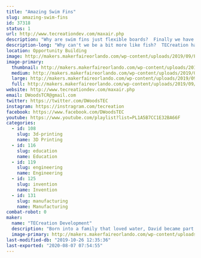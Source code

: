 ```yaml
---
title: "Amazing Swim Fins"
slug: amazing-swim-fins
id: 37318
status: 1
url: http://www.tecreationdev.com/maxair.php
description: "Why are swim fins just flexible boards?  Finally we have developed fins from the ground up for their real purpose - Propulsion."
description-long: "Why can't we be a bit more like fish?  TECreation has answered that with an emphatic, \"We can!\"  After years of swimming with ancient fins, frustration  has lead to a vast improvement of our method of propulsion through the water.   New swim fins designed from the ground up for hydrodynamic efficiency and ease of use are 20 to 40% more efficient than the boards you are using now.  We will be demonstrating how these work with our special test tank.  Try it yourself."
location: Opportunity Building
image: http://makers.makerfaireorlando.com/wp-content/uploads/2019/09/FIN61-Poster-800x450.jpg
image-primary:
  thumbnail: http://makers.makerfaireorlando.com/wp-content/uploads/2019/09/FIN61-Poster-800x450-150x150.jpg
  medium: http://makers.makerfaireorlando.com/wp-content/uploads/2019/09/FIN61-Poster-800x450-300x169.jpg
  large: http://makers.makerfaireorlando.com/wp-content/uploads/2019/09/FIN61-Poster-800x450.jpg
  full: http://makers.makerfaireorlando.com/wp-content/uploads/2019/09/FIN61-Poster-800x450.jpg
website: http://www.tecreationdev.com/maxair.php
email: DWoodsTCR@gmail.com
twitter: https://twitter.com/DWoodsTEC
instagram: https://instragram.com/tecreation
facebook: https://www.facebook.com/DWoodsTEC
youtube: https://www.youtube.com/playlist?list=PL1A5B7CC1E32BA66F
categories:
  - id: 108
    slug: 3d-printing
    name: 3D Printing
  - id: 116
    slug: education
    name: Education
  - id: 119
    slug: engineering
    name: Engineering
  - id: 125
    slug: invention
    name: Invention
  - id: 131
    slug: manufacturing
    name: Manufacturing
combat-robot: 0
maker:
  name: "TECreation Development"
  description: "Born into a family that loved water, David became part fish.  After years of sailing, swimming, SCUBA diving, sailboarding, hang gliding, and an engineering degree he decided swim fins need a serious update and TECreation was born.  The foray into swim fin design started in 2006 and has caused him to join the Inventors Council of Central Florida, eventually bringing it into the 21st century.  He has learned about urethane casting and prototyping techniques.  Now he is engaging with the US military to design fins for them."
  image-primary: http://makers.makerfaireorlando.com/wp-content/uploads/2019/09/David-Woods-Headshot.jpg
last-modified-db: "2019-10-26 12:35:36"
last-exported: "2020-08-07 07:54:55"
---
```

